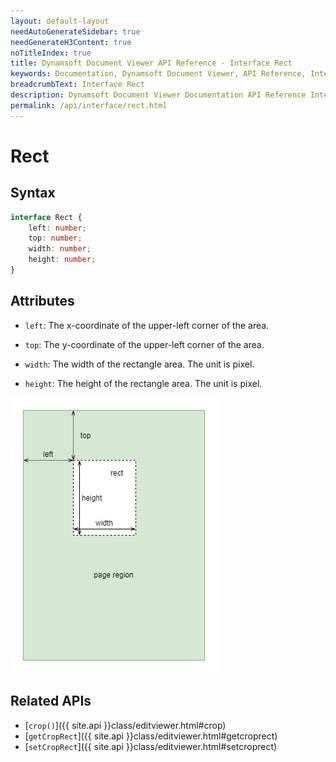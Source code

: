 ```yaml
---
layout: default-layout
needAutoGenerateSidebar: true
needGenerateH3Content: true
noTitleIndex: true
title: Dynamsoft Document Viewer API Reference - Interface Rect
keywords: Documentation, Dynamsoft Document Viewer, API Reference, Interface Rect
breadcrumbText: Interface Rect
description: Dynamsoft Document Viewer Documentation API Reference Interface Rect Page
permalink: /api/interface/rect.html
---
```


# Rect

## Syntax

```typescript
interface Rect {
	left: number;
	top: number;
	width: number;
	height: number;
}
```

## Attributes

- `left`: The x-coordinate of the upper-left corner of the area.

- `top`: The y-coordinate of the upper-left corner of the area.

- `width`: The width of the rectangle area. The unit is pixel.

- `height`: The height of the rectangle area. The unit is pixel.

![Rect](/assets/imgs/rect.png)

## Related APIs

- [`crop()`]({{ site.api }}class/editviewer.html#crop)
- [`getCropRect`]({{ site.api }}class/editviewer.html#getcroprect)
- [`setCropRect`]({{ site.api }}class/editviewer.html#setcroprect)